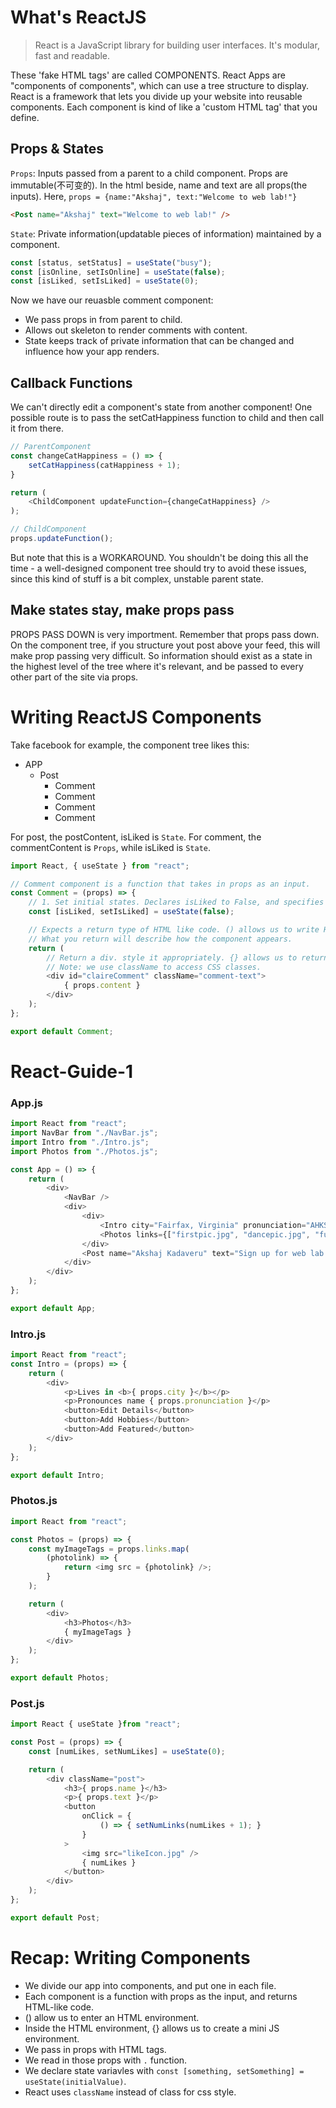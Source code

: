 # What's ReactJS
> React is a JavaScript library for building user interfaces. It's modular, fast and readable.

These 'fake HTML tags' are called COMPONENTS. React Apps are "components of components", which can use a tree structure to display. React is a framework that lets you divide up your website into reusable components. Each component is kind of like a 'custom HTML tag' that you define.

## Props & States
`Props`: Inputs passed from a parent to a child component. Props are immutable(不可变的). In the html beside, name and text are all props(the inputs). Here, `props = {name:"Akshaj", text:"Welcome to web lab!"}`
```html
<Post name="Akshaj" text="Welcome to web lab!" />
```

`State`: Private information(updatable pieces of information) maintained by a component.
```javascript
const [status, setStatus] = useState("busy");
const [isOnline, setIsOnline] = useState(false);
const [isLiked, setIsLiked] = useState(0);
```

Now we have our reuasble comment component:
- We pass props in from parent to child.
- Allows out skeleton to render comments with content.
- State keeps track of private information that can be changed and influence how your app renders.

## Callback Functions
We can't directly edit a component's state from another component! One possible route is to pass the setCatHappiness function to child and then call it from there.
```javascript
// ParentComponent
const changeCatHappiness = () => {
    setCatHappiness(catHappiness + 1);
}

return (
    <ChildComponent updateFunction={changeCatHappiness} />
);

// ChildComponent
props.updateFunction();
```
But note that this is a WORKAROUND. You shouldn't be doing this all the time - a well-designed component tree should try to avoid these issues, since this kind of stuff is a bit complex, unstable parent state.

## Make states stay, make props pass
PROPS PASS DOWN is very importment. Remember that props pass down. On the component tree, if you structure yout post above your feed, this will make prop passing very difficult. So information should exist as a state in the highest level of the tree where it's relevant, and be passed to every other part of the site via props.

# Writing ReactJS Components
Take facebook for example, the component tree likes this:
- APP
  - Post
    - Comment
    - Comment
    - Comment
    - Comment

For post, the postContent, isLiked is `State`. For comment, the commentContent is `Props`, while isLiked is `State`.
```javascript
import React, { useState } from "react";

// Comment component is a function that takes in props as an input.
const Comment = (props) => {
    // 1. Set initial states. Declares isLiked to False, and specifies "setIsLiked" as the function to update the state.
    const [isLiked, setIsLiked] = useState(false);

    // Expects a return type of HTML like code. () allows us to write HTML code inside JavaScript.
    // What you return will describe how the component appears.
    return (
        // Return a div. style it appropriately. {} allows us to return to JavaScript inside the HTML environment inside the JavaScript class.
        // Note: we use className to access CSS classes.
        <div id="claireComment" className="comment-text">
            { props.content }
        </div>
    );
};

export default Comment;
```

# React-Guide-1
### App.js
```javascript
import React from "react";
import NavBar from "./NavBar.js";
import Intro from "./Intro.js";
import Photos from "./Photos.js";

const App = () => {
    return (
        <div>
            <NavBar />
            <div>
                <div>
                    <Intro city="Fairfax, Virginia" pronunciation="AHKS-hahj..."/>
                    <Photos links={["firstpic.jpg", "dancepic.jpg", "funnypic.jpg"]}/>
                </div>
                <Post name="Akshaj Kadaveru" text="Sign up for web lab!"/>
            </div>
        </div>
    );
};

export default App;
```

### Intro.js
```javascript
import React from "react";
const Intro = (props) => {
    return (
        <div>
            <p>Lives in <b>{ props.city }</b></p>
            <p>Pronounces name { props.pronunciation }</p>
            <button>Edit Details</button>
            <button>Add Hobbies</button>
            <button>Add Featured</button>
        </div>
    );
};

export default Intro;
```

### Photos.js
```javascript
import React from "react";

const Photos = (props) => {
    const myImageTags = props.links.map(
        (photolink) => {
            return <img src = {photolink} />;
        }
    );

    return (
        <div>
            <h3>Photos</h3>
            { myImageTags }
        </div>
    );
};

export default Photos;
```

### Post.js
```javascript
import React { useState }from "react";

const Post = (props) => {
    const [numLikes, setNumLikes] = useState(0);

    return (
        <div className="post">
            <h3>{ props.name }</h3>
            <p>{ props.text }</p>
            <button 
                onClick = {
                    () => { setNumLinks(numLikes + 1); }
                }
            >
                <img src="likeIcon.jpg" />
                { numLikes }
            </button>
        </div>
    );
};

export default Post;
```

# Recap: Writing Components
- We divide our app into components, and put one in each file.
- Each component is a function with props as the input, and returns HTML-like code.
- () allow us to enter an HTML environment.
- Inside the HTML environment, {} allows us to create a mini JS environment.
- We pass in props with HTML tags.
- We read in those props with `.` function.
- We declare state variavles with `const [something, setSomething] = useState(initialValue)`.
- React uses `className` instead of class for css style.
